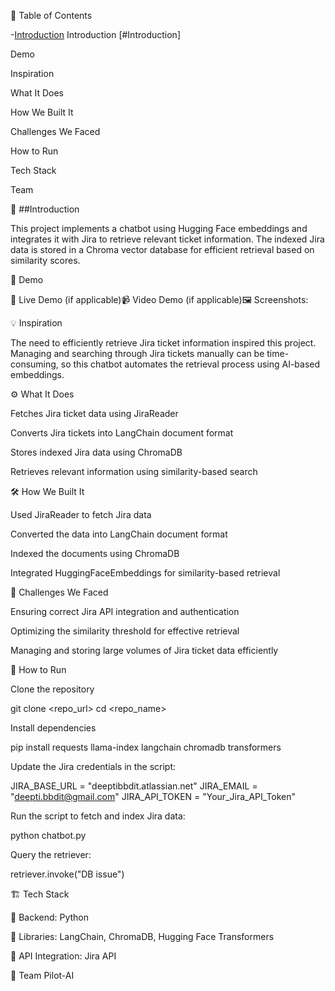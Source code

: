 📌 Table of Contents

-[Introduction](#introduction)
Introduction [#Introduction]

Demo

Inspiration

What It Does

How We Built It

Challenges We Faced

How to Run

Tech Stack

Team

🎯 ##Introduction

This project implements a chatbot using Hugging Face embeddings and integrates it with Jira to retrieve relevant ticket information. The indexed Jira data is stored in a Chroma vector database for efficient retrieval based on similarity scores.

🎥 Demo

🔗 Live Demo (if applicable)📹 Video Demo (if applicable)🖼️ Screenshots:



💡 Inspiration

The need to efficiently retrieve Jira ticket information inspired this project. Managing and searching through Jira tickets manually can be time-consuming, so this chatbot automates the retrieval process using AI-based embeddings.

⚙️ What It Does

Fetches Jira ticket data using JiraReader

Converts Jira tickets into LangChain document format

Stores indexed Jira data using ChromaDB

Retrieves relevant information using similarity-based search

🛠️ How We Built It

Used JiraReader to fetch Jira data

Converted the data into LangChain document format

Indexed the documents using ChromaDB

Integrated HuggingFaceEmbeddings for similarity-based retrieval

🚧 Challenges We Faced

Ensuring correct Jira API integration and authentication

Optimizing the similarity threshold for effective retrieval

Managing and storing large volumes of Jira ticket data efficiently

🏃 How to Run

Clone the repository

git clone <repo_url>
cd <repo_name>

Install dependencies

pip install requests llama-index langchain chromadb transformers

Update the Jira credentials in the script:

JIRA_BASE_URL = "deeptibbdit.atlassian.net"
JIRA_EMAIL = "deepti.bbdit@gmail.com"
JIRA_API_TOKEN = "Your_Jira_API_Token"

Run the script to fetch and index Jira data:

python chatbot.py

Query the retriever:

retriever.invoke("DB issue")

🏗️ Tech Stack

🔹 Backend: Python

🔹 Libraries: LangChain, ChromaDB, Hugging Face Transformers

🔹 API Integration: Jira API

👥 Team
Pilot-AI

